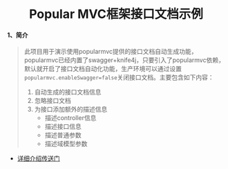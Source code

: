 <center><h1>Popular MVC框架接口文档示例</h1></center>

#### 1、简介

> 此项目用于演示使用popularmvc提供的接口文档自动生成功能，popularmvc已经内置了swagger+knife4j，只要引入了popularmvc依赖，默认就开启了接口文档自动化功能，生产环境可以通过设置`popularmvc.enableSwagger=false`关闭接口文档。主要包含如下内容：
>
> 1. 自动生成的接口文档信息
> 2. 忽略接口文档
> 3. 为接口添加额外的描述信息
>     * 描述controller信息
>     * 描述接口信息
>     * 描述普通参数
>     * 描述域模型参数



* [详细介绍传送门](../../doc/demos/使用数字签名示例.md)

